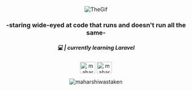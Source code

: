 <p align="center">
  <img src="[https://media0.giphy.com/media/bGgsc5mWoryfgKBx1u/200w.gif?cid=6c09b952o6f53olaej2zzfp01a1efsm492smafy9u09onh30&ep=v1_gifs_search&rid=200w.gif&ct=g]" alt="TheGif" loop>
</p>
<h3 align="center">-staring wide-eyed at code that runs and doesn't run all the same-</h3>
<h5 align="center">💻 | currently learning Laravel</h5>

<p align="center">
  <a href="https://twitter.com/maharshikattel" target="blank"><img align="center" src="https://raw.githubusercontent.com/rahuldkjain/github-profile-readme-generator/master/src/images/icons/Social/twitter.svg" alt="maharshikattel" height="30" width="40" /></a>
  <a href="https://linkedin.com/in/maharshi-kattel-2772a5293" target="blank"><img align="center" src="https://raw.githubusercontent.com/rahuldkjain/github-profile-readme-generator/master/src/images/icons/Social/linked-in-alt.svg" alt="maharshi-kattel-2772a5293" height="30" width="40" /></a>
</p>
<p align="center">
  <img src="https://komarev.com/ghpvc/?username=maharshiwastaken&label=Profile%20views&color=0e75b6&style=flat" alt="maharshiwastaken" />
</p>
